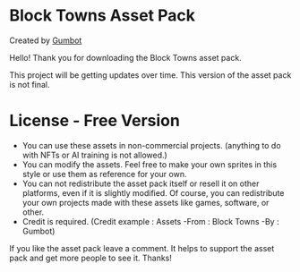 # Block Towns Asset Pack

Created by [Gumbot](https://gumbot.itch.io/)

Hello! Thank you for downloading the Block Towns asset pack.

This project will be getting updates over time. This version of the asset pack is not final.
	
# License - Free Version

- You can use these assets in non-commercial projects. (anything to do with NFTs or AI training is not allowed.)
- You can modify the assets. Feel free to make your own sprites in this style or use them as reference for your own.
- You can not redistribute the asset pack itself or resell it on other platforms, even if it is slightly modified. Of course, you can redistribute your own projects made with these assets like games, software, or other.
- Credit is required. (Credit example : Assets -From : Block Towns -By : Gumbot)

If you like the asset pack leave a comment. It helps to support the asset pack and get more people to see it. Thanks!